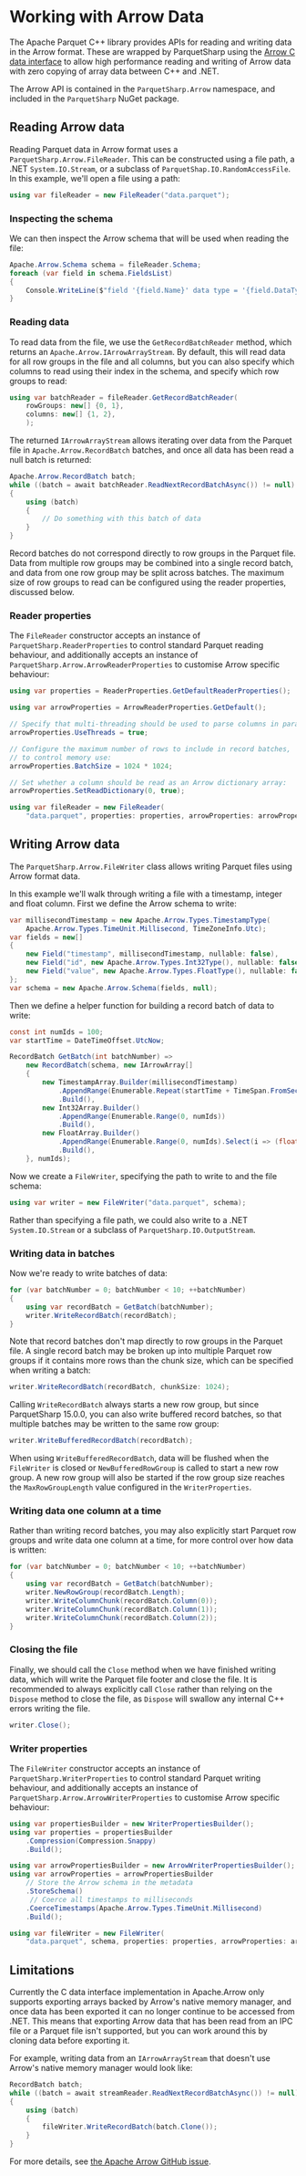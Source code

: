 # Working with Arrow Data

The Apache Parquet C++ library provides APIs for reading and writing data in the Arrow format.
These are wrapped by ParquetSharp using the [Arrow C data interface](https://arrow.apache.org/docs/format/CDataInterface.html)
to allow high performance reading and writing of Arrow data with zero copying of array data between C++ and .NET.

The Arrow API is contained in the `ParquetSharp.Arrow` namespace,
and included in the `ParquetSharp` NuGet package.

## Reading Arrow data

Reading Parquet data in Arrow format uses a `ParquetSharp.Arrow.FileReader`.
This can be constructed using a file path, a .NET `System.IO.Stream`,
or a subclass of `ParquetShap.IO.RandomAccessFile`.
In this example, we'll open a file using a path:

```csharp
using var fileReader = new FileReader("data.parquet");
```

### Inspecting the schema

We can then inspect the Arrow schema that will be used when reading the file:

```csharp
Apache.Arrow.Schema schema = fileReader.Schema;
foreach (var field in schema.FieldsList)
{
    Console.WriteLine($"field '{field.Name}' data type = '{field.DataType}'");
}
```

### Reading data

To read data from the file, we use the `GetRecordBatchReader` method,
which returns an `Apache.Arrow.IArrowArrayStream`.
By default, this will read data for all row groups in the file and all columns,
but you can also specify which columns to read using their index in the schema,
and specify which row groups to read:

```csharp
using var batchReader = fileReader.GetRecordBatchReader(
    rowGroups: new[] {0, 1},
    columns: new[] {1, 2},
    );
```

The returned `IArrowArrayStream` allows iterating over
data from the Parquet file in `Apache.Arrow.RecordBatch` batches,
and once all data has been read a null batch is returned:

```csharp
Apache.Arrow.RecordBatch batch;
while ((batch = await batchReader.ReadNextRecordBatchAsync()) != null)
{
    using (batch)
    {
        // Do something with this batch of data
    }
}
```

Record batches do not correspond directly to row groups in the Parquet file.
Data from multiple row groups may be combined into a single record batch,
and data from one row group may be split across batches.
The maximum size of row groups to read can be configured using
the reader properties, discussed below.

### Reader properties

The `FileReader` constructor accepts an instance of `ParquetSharp.ReaderProperties`
to control standard Parquet reading behaviour,
and additionally accepts an instance of `ParquetSharp.Arrow.ArrowReaderProperties`
to customise Arrow specific behaviour:

```csharp
using var properties = ReaderProperties.GetDefaultReaderProperties();

using var arrowProperties = ArrowReaderProperties.GetDefault();

// Specify that multi-threading should be used to parse columns in parallel:
arrowProperties.UseThreads = true;

// Configure the maximum number of rows to include in record batches,
// to control memory use:
arrowProperties.BatchSize = 1024 * 1024;

// Set whether a column should be read as an Arrow dictionary array:
arrowProperties.SetReadDictionary(0, true);

using var fileReader = new FileReader(
    "data.parquet", properties: properties, arrowProperties: arrowProperties);
```

## Writing Arrow data

The `ParquetSharp.Arrow.FileWriter` class allows writing Parquet files
using Arrow format data.

In this example we'll walk through writing a file with a timestamp,
integer and float column.
First we define the Arrow schema to write:

```csharp
var millisecondTimestamp = new Apache.Arrow.Types.TimestampType(
    Apache.Arrow.Types.TimeUnit.Millisecond, TimeZoneInfo.Utc);
var fields = new[]
{
    new Field("timestamp", millisecondTimestamp, nullable: false),
    new Field("id", new Apache.Arrow.Types.Int32Type(), nullable: false),
    new Field("value", new Apache.Arrow.Types.FloatType(), nullable: false),
};
var schema = new Apache.Arrow.Schema(fields, null);
```

Then we define a helper function for building a record batch of data to write:

```csharp
const int numIds = 100;
var startTime = DateTimeOffset.UtcNow;

RecordBatch GetBatch(int batchNumber) =>
    new RecordBatch(schema, new IArrowArray[]
    {
        new TimestampArray.Builder(millisecondTimestamp)
            .AppendRange(Enumerable.Repeat(startTime + TimeSpan.FromSeconds(batchNumber), numIds))
            .Build(),
        new Int32Array.Builder()
            .AppendRange(Enumerable.Range(0, numIds))
            .Build(),
        new FloatArray.Builder()
            .AppendRange(Enumerable.Range(0, numIds).Select(i => (float) (batchNumber * numIds + i)))
            .Build(),
    }, numIds);
```

Now we create a `FileWriter`, specifying the path to write to and
the file schema:

```csharp
using var writer = new FileWriter("data.parquet", schema);
```

Rather than specifying a file path, we could also write to a .NET `System.IO.Stream`
or a subclass of `ParquetSharp.IO.OutputStream`.

### Writing data in batches

Now we're ready to write batches of data:

```csharp
for (var batchNumber = 0; batchNumber < 10; ++batchNumber)
{
    using var recordBatch = GetBatch(batchNumber);
    writer.WriteRecordBatch(recordBatch);
}
```

Note that record batches don't map directly to row groups in the Parquet file.
A single record batch may be broken up into multiple Parquet row groups
if it contains more rows than the chunk size, which can be specified when writing a batch:

```csharp
writer.WriteRecordBatch(recordBatch, chunkSize: 1024);
```

Calling `WriteRecordBatch` always starts a new row group, but since ParquetSharp 15.0.0,
you can also write buffered record batches,
so that multiple batches may be written to the same row group:

```csharp
writer.WriteBufferedRecordBatch(recordBatch);
```

When using `WriteBufferedRecordBatch`, data will be flushed when the `FileWriter`
is closed or `NewBufferedRowGroup` is called to start a new row group.
A new row group will also be started if the row group size reaches the `MaxRowGroupLength`
value configured in the `WriterProperties`.

### Writing data one column at a time

Rather than writing record batches, you may also explicitly start Parquet row groups
and write data one column at a time, for more control over how data is written:

```csharp
for (var batchNumber = 0; batchNumber < 10; ++batchNumber)
{
    using var recordBatch = GetBatch(batchNumber);
    writer.NewRowGroup(recordBatch.Length);
    writer.WriteColumnChunk(recordBatch.Column(0));
    writer.WriteColumnChunk(recordBatch.Column(1));
    writer.WriteColumnChunk(recordBatch.Column(2));
}
```

### Closing the file

Finally, we should call the `Close` method when we have finished writing data,
which will write the Parquet file footer and close the file.
It is recommended to always explicitly call `Close`
rather than relying on the `Dispose` method to close the file,
as `Dispose` will swallow any internal C++ errors writing the file.

```csharp
writer.Close();
```

### Writer properties

The `FileWriter` constructor accepts an instance of `ParquetSharp.WriterProperties`
to control standard Parquet writing behaviour,
and additionally accepts an instance of `ParquetSharp.Arrow.ArrowWriterProperties`
to customise Arrow specific behaviour:

```csharp
using var propertiesBuilder = new WriterPropertiesBuilder();
using var properties = propertiesBuilder
    .Compression(Compression.Snappy)
    .Build();

using var arrowPropertiesBuilder = new ArrowWriterPropertiesBuilder();
using var arrowProperties = arrowPropertiesBuilder
    // Store the Arrow schema in the metadata
    .StoreSchema()
     // Coerce all timestamps to milliseconds
    .CoerceTimestamps(Apache.Arrow.Types.TimeUnit.Millisecond)
    .Build();

using var fileWriter = new FileWriter(
    "data.parquet", schema, properties: properties, arrowProperties: arrowProperties);
```

## Limitations

Currently the C data interface implementation in Apache.Arrow only supports
exporting arrays backed by Arrow's native memory manager,
and once data has been exported it can no longer continue to be accessed from .NET.
This means that exporting Arrow data that has been read from an IPC file
or a Parquet file isn't supported, but you can work around this by cloning
data before exporting it.

For example, writing data from an `IArrowArrayStream` that doesn't use
Arrow's native memory manager would look like:

```csharp
RecordBatch batch;
while ((batch = await streamReader.ReadNextRecordBatchAsync()) != null)
{
    using (batch)
    {
        fileWriter.WriteRecordBatch(batch.Clone());
    }
}
```

For more details, see [the Apache Arrow GitHub issue](https://github.com/apache/arrow/issues/36057).
